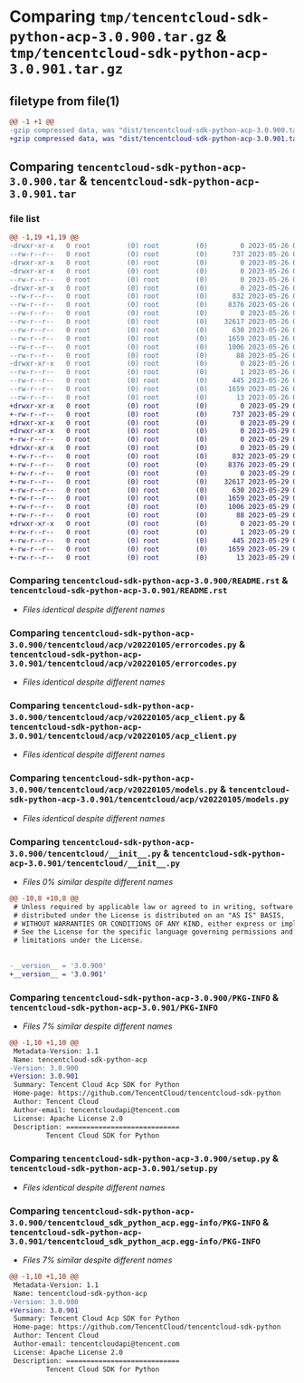 # Comparing `tmp/tencentcloud-sdk-python-acp-3.0.900.tar.gz` & `tmp/tencentcloud-sdk-python-acp-3.0.901.tar.gz`

## filetype from file(1)

```diff
@@ -1 +1 @@
-gzip compressed data, was "dist/tencentcloud-sdk-python-acp-3.0.900.tar", last modified: Fri May 26 02:08:42 2023, max compression
+gzip compressed data, was "dist/tencentcloud-sdk-python-acp-3.0.901.tar", last modified: Mon May 29 02:14:54 2023, max compression
```

## Comparing `tencentcloud-sdk-python-acp-3.0.900.tar` & `tencentcloud-sdk-python-acp-3.0.901.tar`

### file list

```diff
@@ -1,19 +1,19 @@
-drwxr-xr-x   0 root         (0) root         (0)        0 2023-05-26 02:08:42.000000 tencentcloud-sdk-python-acp-3.0.900/
--rw-r--r--   0 root         (0) root         (0)      737 2023-05-26 02:08:42.000000 tencentcloud-sdk-python-acp-3.0.900/README.rst
-drwxr-xr-x   0 root         (0) root         (0)        0 2023-05-26 02:08:42.000000 tencentcloud-sdk-python-acp-3.0.900/tencentcloud/
-drwxr-xr-x   0 root         (0) root         (0)        0 2023-05-26 02:08:42.000000 tencentcloud-sdk-python-acp-3.0.900/tencentcloud/acp/
--rw-r--r--   0 root         (0) root         (0)        0 2023-05-26 02:08:42.000000 tencentcloud-sdk-python-acp-3.0.900/tencentcloud/acp/__init__.py
-drwxr-xr-x   0 root         (0) root         (0)        0 2023-05-26 02:08:42.000000 tencentcloud-sdk-python-acp-3.0.900/tencentcloud/acp/v20220105/
--rw-r--r--   0 root         (0) root         (0)      832 2023-05-26 02:08:42.000000 tencentcloud-sdk-python-acp-3.0.900/tencentcloud/acp/v20220105/errorcodes.py
--rw-r--r--   0 root         (0) root         (0)     8376 2023-05-26 02:08:42.000000 tencentcloud-sdk-python-acp-3.0.900/tencentcloud/acp/v20220105/acp_client.py
--rw-r--r--   0 root         (0) root         (0)        0 2023-05-26 02:08:42.000000 tencentcloud-sdk-python-acp-3.0.900/tencentcloud/acp/v20220105/__init__.py
--rw-r--r--   0 root         (0) root         (0)    32617 2023-05-26 02:08:42.000000 tencentcloud-sdk-python-acp-3.0.900/tencentcloud/acp/v20220105/models.py
--rw-r--r--   0 root         (0) root         (0)      630 2023-05-26 02:08:42.000000 tencentcloud-sdk-python-acp-3.0.900/tencentcloud/__init__.py
--rw-r--r--   0 root         (0) root         (0)     1659 2023-05-26 02:08:42.000000 tencentcloud-sdk-python-acp-3.0.900/PKG-INFO
--rw-r--r--   0 root         (0) root         (0)     1006 2023-05-26 02:08:42.000000 tencentcloud-sdk-python-acp-3.0.900/setup.py
--rw-r--r--   0 root         (0) root         (0)       88 2023-05-26 02:08:42.000000 tencentcloud-sdk-python-acp-3.0.900/setup.cfg
-drwxr-xr-x   0 root         (0) root         (0)        0 2023-05-26 02:08:42.000000 tencentcloud-sdk-python-acp-3.0.900/tencentcloud_sdk_python_acp.egg-info/
--rw-r--r--   0 root         (0) root         (0)        1 2023-05-26 02:08:42.000000 tencentcloud-sdk-python-acp-3.0.900/tencentcloud_sdk_python_acp.egg-info/dependency_links.txt
--rw-r--r--   0 root         (0) root         (0)      445 2023-05-26 02:08:42.000000 tencentcloud-sdk-python-acp-3.0.900/tencentcloud_sdk_python_acp.egg-info/SOURCES.txt
--rw-r--r--   0 root         (0) root         (0)     1659 2023-05-26 02:08:42.000000 tencentcloud-sdk-python-acp-3.0.900/tencentcloud_sdk_python_acp.egg-info/PKG-INFO
--rw-r--r--   0 root         (0) root         (0)       13 2023-05-26 02:08:42.000000 tencentcloud-sdk-python-acp-3.0.900/tencentcloud_sdk_python_acp.egg-info/top_level.txt
+drwxr-xr-x   0 root         (0) root         (0)        0 2023-05-29 02:14:54.000000 tencentcloud-sdk-python-acp-3.0.901/
+-rw-r--r--   0 root         (0) root         (0)      737 2023-05-29 02:14:54.000000 tencentcloud-sdk-python-acp-3.0.901/README.rst
+drwxr-xr-x   0 root         (0) root         (0)        0 2023-05-29 02:14:54.000000 tencentcloud-sdk-python-acp-3.0.901/tencentcloud/
+drwxr-xr-x   0 root         (0) root         (0)        0 2023-05-29 02:14:54.000000 tencentcloud-sdk-python-acp-3.0.901/tencentcloud/acp/
+-rw-r--r--   0 root         (0) root         (0)        0 2023-05-29 02:14:54.000000 tencentcloud-sdk-python-acp-3.0.901/tencentcloud/acp/__init__.py
+drwxr-xr-x   0 root         (0) root         (0)        0 2023-05-29 02:14:54.000000 tencentcloud-sdk-python-acp-3.0.901/tencentcloud/acp/v20220105/
+-rw-r--r--   0 root         (0) root         (0)      832 2023-05-29 02:14:54.000000 tencentcloud-sdk-python-acp-3.0.901/tencentcloud/acp/v20220105/errorcodes.py
+-rw-r--r--   0 root         (0) root         (0)     8376 2023-05-29 02:14:54.000000 tencentcloud-sdk-python-acp-3.0.901/tencentcloud/acp/v20220105/acp_client.py
+-rw-r--r--   0 root         (0) root         (0)        0 2023-05-29 02:14:54.000000 tencentcloud-sdk-python-acp-3.0.901/tencentcloud/acp/v20220105/__init__.py
+-rw-r--r--   0 root         (0) root         (0)    32617 2023-05-29 02:14:54.000000 tencentcloud-sdk-python-acp-3.0.901/tencentcloud/acp/v20220105/models.py
+-rw-r--r--   0 root         (0) root         (0)      630 2023-05-29 02:14:54.000000 tencentcloud-sdk-python-acp-3.0.901/tencentcloud/__init__.py
+-rw-r--r--   0 root         (0) root         (0)     1659 2023-05-29 02:14:54.000000 tencentcloud-sdk-python-acp-3.0.901/PKG-INFO
+-rw-r--r--   0 root         (0) root         (0)     1006 2023-05-29 02:14:54.000000 tencentcloud-sdk-python-acp-3.0.901/setup.py
+-rw-r--r--   0 root         (0) root         (0)       88 2023-05-29 02:14:54.000000 tencentcloud-sdk-python-acp-3.0.901/setup.cfg
+drwxr-xr-x   0 root         (0) root         (0)        0 2023-05-29 02:14:54.000000 tencentcloud-sdk-python-acp-3.0.901/tencentcloud_sdk_python_acp.egg-info/
+-rw-r--r--   0 root         (0) root         (0)        1 2023-05-29 02:14:54.000000 tencentcloud-sdk-python-acp-3.0.901/tencentcloud_sdk_python_acp.egg-info/dependency_links.txt
+-rw-r--r--   0 root         (0) root         (0)      445 2023-05-29 02:14:54.000000 tencentcloud-sdk-python-acp-3.0.901/tencentcloud_sdk_python_acp.egg-info/SOURCES.txt
+-rw-r--r--   0 root         (0) root         (0)     1659 2023-05-29 02:14:54.000000 tencentcloud-sdk-python-acp-3.0.901/tencentcloud_sdk_python_acp.egg-info/PKG-INFO
+-rw-r--r--   0 root         (0) root         (0)       13 2023-05-29 02:14:54.000000 tencentcloud-sdk-python-acp-3.0.901/tencentcloud_sdk_python_acp.egg-info/top_level.txt
```

### Comparing `tencentcloud-sdk-python-acp-3.0.900/README.rst` & `tencentcloud-sdk-python-acp-3.0.901/README.rst`

 * *Files identical despite different names*

### Comparing `tencentcloud-sdk-python-acp-3.0.900/tencentcloud/acp/v20220105/errorcodes.py` & `tencentcloud-sdk-python-acp-3.0.901/tencentcloud/acp/v20220105/errorcodes.py`

 * *Files identical despite different names*

### Comparing `tencentcloud-sdk-python-acp-3.0.900/tencentcloud/acp/v20220105/acp_client.py` & `tencentcloud-sdk-python-acp-3.0.901/tencentcloud/acp/v20220105/acp_client.py`

 * *Files identical despite different names*

### Comparing `tencentcloud-sdk-python-acp-3.0.900/tencentcloud/acp/v20220105/models.py` & `tencentcloud-sdk-python-acp-3.0.901/tencentcloud/acp/v20220105/models.py`

 * *Files identical despite different names*

### Comparing `tencentcloud-sdk-python-acp-3.0.900/tencentcloud/__init__.py` & `tencentcloud-sdk-python-acp-3.0.901/tencentcloud/__init__.py`

 * *Files 0% similar despite different names*

```diff
@@ -10,8 +10,8 @@
 # Unless required by applicable law or agreed to in writing, software
 # distributed under the License is distributed on an "AS IS" BASIS,
 # WITHOUT WARRANTIES OR CONDITIONS OF ANY KIND, either express or implied.
 # See the License for the specific language governing permissions and
 # limitations under the License.
 
 
-__version__ = '3.0.900'
+__version__ = '3.0.901'
```

### Comparing `tencentcloud-sdk-python-acp-3.0.900/PKG-INFO` & `tencentcloud-sdk-python-acp-3.0.901/PKG-INFO`

 * *Files 7% similar despite different names*

```diff
@@ -1,10 +1,10 @@
 Metadata-Version: 1.1
 Name: tencentcloud-sdk-python-acp
-Version: 3.0.900
+Version: 3.0.901
 Summary: Tencent Cloud Acp SDK for Python
 Home-page: https://github.com/TencentCloud/tencentcloud-sdk-python
 Author: Tencent Cloud
 Author-email: tencentcloudapi@tencent.com
 License: Apache License 2.0
 Description: ============================
         Tencent Cloud SDK for Python
```

### Comparing `tencentcloud-sdk-python-acp-3.0.900/setup.py` & `tencentcloud-sdk-python-acp-3.0.901/setup.py`

 * *Files identical despite different names*

### Comparing `tencentcloud-sdk-python-acp-3.0.900/tencentcloud_sdk_python_acp.egg-info/PKG-INFO` & `tencentcloud-sdk-python-acp-3.0.901/tencentcloud_sdk_python_acp.egg-info/PKG-INFO`

 * *Files 7% similar despite different names*

```diff
@@ -1,10 +1,10 @@
 Metadata-Version: 1.1
 Name: tencentcloud-sdk-python-acp
-Version: 3.0.900
+Version: 3.0.901
 Summary: Tencent Cloud Acp SDK for Python
 Home-page: https://github.com/TencentCloud/tencentcloud-sdk-python
 Author: Tencent Cloud
 Author-email: tencentcloudapi@tencent.com
 License: Apache License 2.0
 Description: ============================
         Tencent Cloud SDK for Python
```

